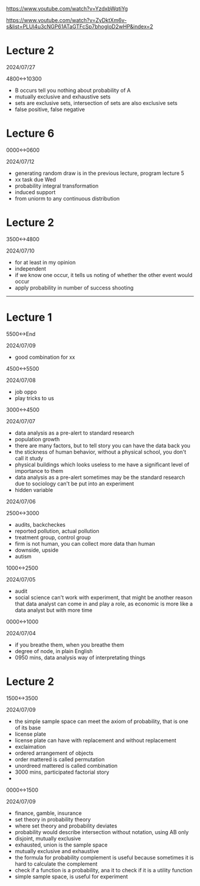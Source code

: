 https://www.youtube.com/watch?v=YzdxbWqtiYg

https://www.youtube.com/watch?v=ZyDktXm6v-s&list=PLUl4u3cNGP61ATaGTFcSp7bhogloD2wHP&index=2

# Lecture 2

2024/07/27

4800<->10300

- B occurs tell you nothing about probability of A
- mutually exclusive and exhaustive sets
- sets are exclusive sets, intersection of sets are also exclusive sets
- false positive, false negative

# Lecture 6

0000<->0600

2024/07/12

- generating random draw is in the previous lecture, program lecture 5
- xx task due Wed
- probability integral transformation
- induced support
- from uniorm to any continuous distribution

# Lecture 2

3500<->4800

2024/07/10

- for at least in my opinion
- independent
- if we know one occur, it tells us noting of whether the other event would occur
- apply probability in number of success shooting

---


# Lecture 1

5500<->End

2024/07/09

- good combination for xx

4500<->5500

2024/07/08

- job oppo
- play tricks to us

3000<->4500

2024/07/07

- data analysis as a pre-alert to standard research
- population growth
- there are many factors, but to tell story you can have the data back you
- the stickness of human behavior, without a physical school, you don't call it study
- physical buildings which looks useless to me have a significant level of importance to them
- data analysis as a pre-alert sometimes may be the standard research due to sociology can't be put into an experiment
- hidden variable

2024/07/06

2500<->3000

- audits, backcheckes
- reported pollution, actual pollution
- treatment group, control group
- firm is not human, you can collect more data than human
- downside, upside
- autism

1000<->2500

2024/07/05

- audit
- social science can't work with experiment, that might be another reason that data analyst can come in and play a role, as economic is more like a data analyst but with more time

0000<->1000

2024/07/04

- if you breathe them, when you breathe them
- degree of node, in plain English
- 0950 mins, data analysis way of interpretating things 

# Lecture 2

1500<->3500

2024/07/09

- the simple sample space can meet the axiom of probability, that is one of its base
- license plate
- license plate can have with replacement and without replacement
- exclaimation
- ordered arrangement of objects
- order mattered is called permutation
- unordreed mattered is called combination
- 3000 mins, participated factorial story
- 

0000<->1500

2024/07/09

- finance, gamble, insurance
- set theory in probability theory
- where set theory and probability deviates
- probability would describe intersection without notation, using AB only
- disjoint, mutually exclusive
- exhausted, union is the sample space
- mutually exclusive and exhaustive
- the formula for probability complement is useful because sometimes it is hard to calculate the complement
- check if a function is a probability, ana it to check if it is a utility function
- simple sample space, is useful for experiment
